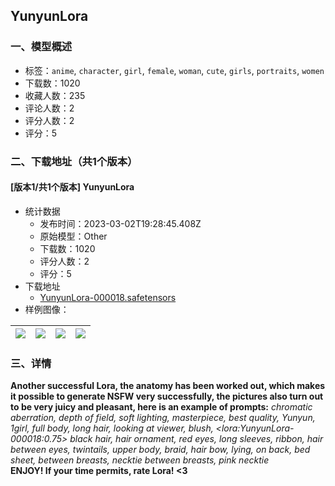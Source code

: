 ## YunyunLora
### 一、模型概述

- 标签：`anime`, `character`, `girl`, `female`, `woman`, `cute`, `girls`, `portraits`, `women`
- 下载数：1020
- 收藏人数：235
- 评论人数：2
- 评分人数：2
- 评分：5

### 二、下载地址（共1个版本）

#### [版本1/共1个版本] YunyunLora

- 统计数据
  - 发布时间：2023-03-02T19:28:45.408Z
  - 原始模型：Other
  - 下载数：1020
  - 评分人数：2
  - 评分：5
- 下载地址
  - [YunyunLora-000018.safetensors](https://civitai.com/api/download/models/17665)
- 样例图像：

| <img src="https://image.civitai.com/xG1nkqKTMzGDvpLrqFT7WA/56dc5c3a-61d6-4df1-9527-e1df46bea700/width=450/180464.jpeg" /> | <img src="https://image.civitai.com/xG1nkqKTMzGDvpLrqFT7WA/ccdd3c1d-a133-4be8-dafe-f550b4f4d000/width=450/180472.jpeg" /> | <img src="https://image.civitai.com/xG1nkqKTMzGDvpLrqFT7WA/8e1d6477-8bc1-48ff-71d5-c39f5d401500/width=450/180471.jpeg" /> | <img src="https://image.civitai.com/xG1nkqKTMzGDvpLrqFT7WA/a57f2b9b-78d1-46a4-c82b-3bf68a747600/width=450/180470.jpeg" /> |
| ---- | ---- | ---- | ---- |


### 三、详情
<p><strong>Another successful Lora, the anatomy has been worked out, which makes it possible to generate NSFW very successfully, the pictures also turn out to be very juicy and pleasant, here is an example of prompts:</strong> <em>chromatic aberration, depth of field, soft lighting, masterpiece, best quality, Yunyun, 1girl, full body, long hair, looking at viewer, blush, &lt;lora:YunyunLora-000018:0.75&gt; black hair, hair ornament, red eyes, long sleeves, ribbon, hair between eyes, twintails, upper body, braid, hair bow, lying, on back, bed sheet, between breasts, necktie between breasts, pink necktie  </em><br /><strong>ENJOY! If your time permits, rate Lora! &lt;3</strong></p>